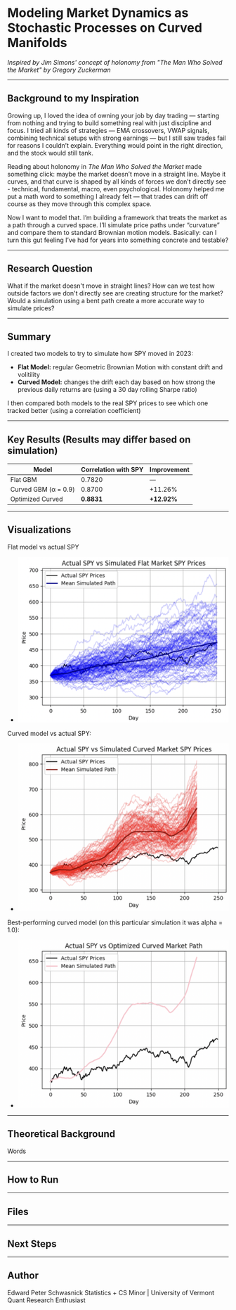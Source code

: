 # Modeling Market Dynamics as Stochastic Processes on Curved Manifolds
*Inspired by Jim Simons' concept of holonomy from "The Man Who Solved the Market" by Gregory Zuckerman*

---

## Background to my Inspiration
Growing up, I loved the idea of owning your job by day trading — starting from nothing and trying to build something real with just discipline and focus. I tried all kinds of strategies — EMA crossovers, VWAP signals, combining technical setups with strong earnings — but I still saw trades fail for reasons I couldn’t explain. Everything would point in the right direction, and the stock would still tank.

Reading about holonomy in *The Man Who Solved the Market* made something click: maybe the market doesn’t move in a straight line. Maybe it curves, and that curve is shaped by all kinds of forces we don’t directly see - technical, fundamental, macro, even psychological. Holonomy helped me put a math word to something I already felt — that trades can drift off course as they move through this complex space.

Now I want to model that. I’m building a framework that treats the market as a path through a curved space. I’ll simulate price paths under “curvature” and compare them to standard Brownian motion models. Basically: can I turn this gut feeling I’ve had for years into something concrete and testable?

---

## Research Question
What if the market doesn't move in straight lines? How can we test how outside factors we don't directly see are creating structure for the market? Would a simulation using a bent path create a more accurate way to simulate prices?

---

## Summary
I created two models to try to simulate how SPY moved in 2023:

- **Flat Model:** regular Geometric Brownian Motion with constant drift and volitility
- **Curved Model:** changes the drift each day based on how strong the previous daily returns are (using a 30 day rolling Sharpe ratio)

I then compared both models to the real SPY prices to see which one tracked better (using a correlation coefficient)

---

## Key Results (Results may differ based on simulation)
| Model                | Correlation with SPY | Improvement |
|----------------------|----------------------|-------------|
| Flat GBM             | 0.7820               | —           |
| Curved GBM (α = 0.9) | 0.8700               | +11.26%     |
| Optimized Curved     | **0.8831**           | **+12.92%** |


---

## Visualizations
Flat model vs actual SPY
- ![Flat Model vs Actaul](flat_model_vs_actual.png)

Curved model vs actual SPY:
- ![Curved Model vs Actaul](curved_model_vs_actual.png)

Best-performing curved model (on this particular simulation it was alpha = 1.0):
- ![Optimized Curved Model vs Actaul](optimized_curved_model.png)

---

## Theoretical Background
Words

---

## How to Run

---

## Files

---

## Next Steps

---

## Author
Edward Peter Schwasnick
Statistics + CS Minor | University of Vermont
Quant Research Enthusiast
